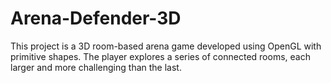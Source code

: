 # Arena-Defender-3D
This project is a 3D room-based arena game developed using OpenGL with primitive shapes. The player explores a series of connected rooms, each larger and more challenging than the last.
